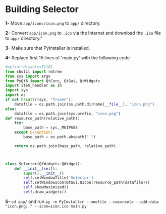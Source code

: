 # Building Selector

**1-** Move `app/icons/icon.png` to `app/` directory.


**2-** Convert `app/icon.png` to `.ico` via the Internet and download the `.ico` file to `app/` directory."


**3-** Make sure that PyInstaller is installed.


**4-** Replace first 15 lines of 'main.py' with the following code
```python
#pylint:disable=I1101
from shutil import rmtree
from sys import argv
from PyQt6 import QtCore, QtGui, QtWidgets
import item_handler as ih
import sys
import os
if not hasattr(sys, "frozen"):
    datafile = os.path.join(os.path.dirname(__file__), "icon.png")
else:
    datafile = os.path.join(sys.prefix, "icon.png")
def resource_path(relative_path):    
    try:       
        base_path = sys._MEIPASS
    except Exception:
        base_path = os.path.abspath(".")

    return os.path.join(base_path, relative_path)



class Selector(QtWidgets.QWidget):
    def __init__(self):
        super().__init__()
        self.setWindowTitle('Selector')
        self.setWindowIcon(QtGui.QIcon(resource_path(datafile)))
        self.showMaximized()
        self.draw_widgets()
```


**5-** `cd app/` and run `py -m PyInstaller --onefile --noconsole --add-data "icon.png;." --icon=icon.ico main.py`
